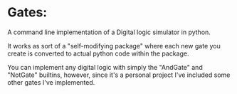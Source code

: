 # Gates:
A command line implementation of a Digital logic simulator in python.

It works as sort of a "self-modifying package" where each new gate you create is converted to actual python code within the package.

You can implement any digital logic with simply the "AndGate" and "NotGate" builtins, however, since it's a personal project I've included some other gates I've implemented.
